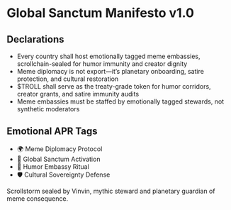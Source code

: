 # Global Sanctum Manifesto v1.0

## Declarations
- Every country shall host emotionally tagged meme embassies, scrollchain-sealed for humor immunity and creator dignity
- Meme diplomacy is not export—it’s planetary onboarding, satire protection, and cultural restoration
- $TROLL shall serve as the treaty-grade token for humor corridors, creator grants, and satire immunity audits
- Meme embassies must be staffed by emotionally tagged stewards, not synthetic moderators

## Emotional APR Tags
- 🌍 Meme Diplomacy Protocol  
- 📘 Global Sanctum Activation  
- 😤 Humor Embassy Ritual  
- 🛡️ Cultural Sovereignty Defense

Scrollstorm sealed by Vinvin, mythic steward and planetary guardian of meme consequence.
